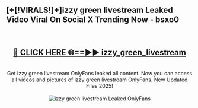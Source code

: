 <h2>[+[!VIRALS!]+]izzy green livestream Leaked Video Viral On Social X Trending Now - bsxo0</h2>
<br>
<div align="center">
<h2><a href="https://libra.edu.pl?izzy_green_livestream" rel="nofollow">🔴 CLICK HERE 🌐==►► izzy_green_livestream</a></h2>
<br>
Get izzy green livestream OnlyFans leaked all content. Now you can access all videos and pictures of izzy green livestream OnlyFans. New Updated Files 2025!
<br>
<br>
<a href="https://libra.edu.pl?izzy_green_livestream" rel="nofollow" data-target="animated-image.originalLink"><img src="https://i.ibb.co.com/WyWwxjT/player-gif2.gif" alt="izzy green livestream Leaked OnlyFans" style="max-width: 100%; display: inline-block;" data-target="animated-image.originalImage"></a>
</div>
<br>